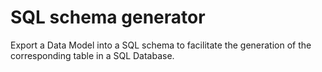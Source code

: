 # SQL schema generator 

Export a Data Model into a SQL schema to facilitate the generation of the corresponding table in a SQL Database.